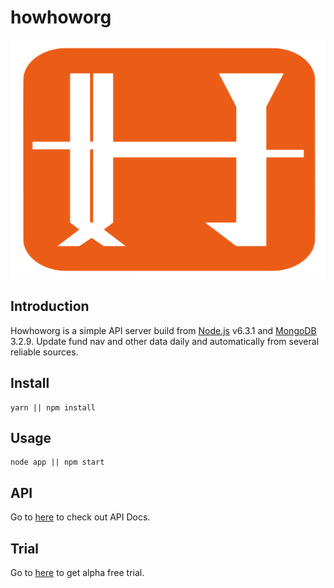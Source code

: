 # howhoworg

![howfintech screenshot](public/images/biglogo.png)

## Introduction
Howhoworg is a simple API server build from [Node.js](https://nodejs.org) v6.3.1 and [MongoDB](https://www.mongodb.com) 3.2.9. Update fund nav and other data daily and automatically from several reliable sources.

## Install
```
yarn || npm install
```

## Usage
```
node app || npm start

```

## API
Go to [here](http://howfintech.com/api/docs) to check out API Docs.

## Trial
Go to [here](http://howfintech.com/example) to get alpha free trial.
